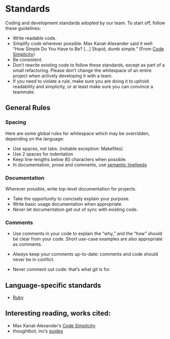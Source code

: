 # Standards

Coding and development standards adopted by our team.
To start off, follow these guidelines:

* Write readable code.
* Simplify code wherever possible.
  Max Kanat-Alexander said it well:
  “How Simple Do You Have to Be?
  […] Stupid, dumb simple.”
  (From [Code Simplicity](http://www.codesimplicity.com/book/))
* Be consistent.
* Don’t rewrite existing code to follow these standards,
  except as part of a small refactoring.
  Please don’t change the whitespace of an entire project
  when actively developing it with a team.
* If you need to violate a rule,
  make sure you are doing it to uphold readability and simplicity,
  or at least make sure you can convince a teammate.

## General Rules

### Spacing

Here are some global rules for whitespace
which may be overridden,
depending on the language:

* Use spaces, not tabs. (notable exception: Makefiles)
* Use 2 spaces for indentation
* Keep line-lengths below 80 characters when possible.
* In documentation, prose and comments,
  use [semantic linefeeds](http://rhodesmill.org/brandon/2012/one-sentence-per-line/)

### Documentation

Wherever possible, write top-level documentation for projects.

* Take the opportunity to concisely explain your purpose.
* Write basic usage documentation when appropriate.
* *Never* let documentation get out of sync with existing code.

### Comments

* Use comments in your code to explain the “why,”
  and the “how” should be clear from your code.
  Short use-case examples are also appropriate as comments.

* *Always* keep your comments up-to-date:
  comments and code should never be in conflict.
* Never comment out code: that’s what git is for.

## Language-specific standards

* [Ruby](/ruby.md)

## Interesting reading, works cited:

* Max Kanat-Alexander’s [Code Simplicity](http://www.codesimplicity.com/book/)
* thoughtbot, inc’s [guides](https://github.com/thoughtbot/guides)
